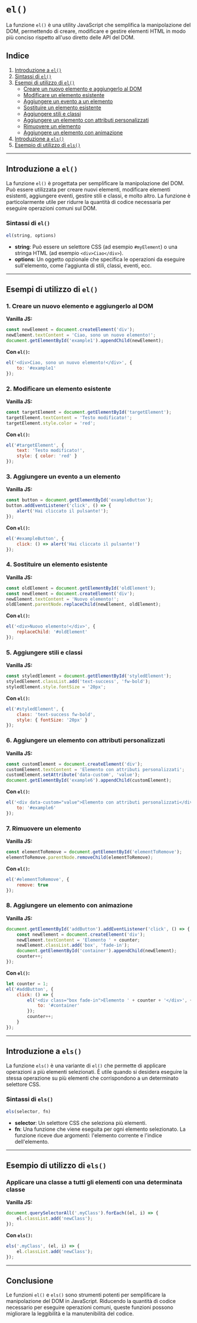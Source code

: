 # `el()` 

La funzione `el()` è una utility JavaScript che semplifica la manipolazione del DOM, permettendo di creare, modificare e gestire elementi HTML in modo più conciso rispetto all'uso diretto delle API del DOM. 

## Indice
1. [Introduzione a `el()`](#introduzione-a-el)
2. [Sintassi di `el()`](#sintassi-di-el)
3. [Esempi di utilizzo di `el()`](#esempi-di-utilizzo-di-el)
   - [Creare un nuovo elemento e aggiungerlo al DOM](#creare-un-nuovo-elemento-e-aggiungerlo-al-dom)
   - [Modificare un elemento esistente](#modificare-un-elemento-esistente)
   - [Aggiungere un evento a un elemento](#aggiungere-un-evento-a-un-elemento)
   - [Sostituire un elemento esistente](#sostituire-un-elemento-esistente)
   - [Aggiungere stili e classi](#aggiungere-stili-e-classi)
   - [Aggiungere un elemento con attributi personalizzati](#aggiungere-un-elemento-con-attributi-personalizzati)
   - [Rimuovere un elemento](#rimuovere-un-elemento)
   - [Aggiungere un elemento con animazione](#aggiungere-un-elemento-con-animazione)
4. [Introduzione a `els()`](#introduzione-a-els)
5. [Esempio di utilizzo di `els()`](#esempio-di-utilizzo-di-els)

---

## Introduzione a `el()`

La funzione `el()` è progettata per semplificare la manipolazione del DOM. Può essere utilizzata per creare nuovi elementi, modificare elementi esistenti, aggiungere eventi, gestire stili e classi, e molto altro. La funzione è particolarmente utile per ridurre la quantità di codice necessaria per eseguire operazioni comuni sul DOM.

### Sintassi di `el()`

```javascript
el(string, options)
```

- **string**: Può essere un selettore CSS (ad esempio `#myElement`) o una stringa HTML (ad esempio `<div>Ciao</div>`).
- **options**: Un oggetto opzionale che specifica le operazioni da eseguire sull'elemento, come l'aggiunta di stili, classi, eventi, ecc.

---

## Esempi di utilizzo di `el()`

### 1. Creare un nuovo elemento e aggiungerlo al DOM

**Vanilla JS:**
```javascript
const newElement = document.createElement('div');
newElement.textContent = 'Ciao, sono un nuovo elemento!';
document.getElementById('example1').appendChild(newElement);
```

**Con `el()`:**
```javascript
el('<div>Ciao, sono un nuovo elemento!</div>', {
    to: '#example1'
});
```

### 2. Modificare un elemento esistente

**Vanilla JS:**
```javascript
const targetElement = document.getElementById('targetElement');
targetElement.textContent = 'Testo modificato!';
targetElement.style.color = 'red';
```

**Con `el()`:**
```javascript
el('#targetElement', {
    text: 'Testo modificato!',
    style: { color: 'red' }
});
```

### 3. Aggiungere un evento a un elemento

**Vanilla JS:**
```javascript
const button = document.getElementById('exampleButton');
button.addEventListener('click', () => {
    alert('Hai cliccato il pulsante!');
});
```

**Con `el()`:**
```javascript
el('#exampleButton', {
    click: () => alert('Hai cliccato il pulsante!')
});
```

### 4. Sostituire un elemento esistente

**Vanilla JS:**
```javascript
const oldElement = document.getElementById('oldElement');
const newElement = document.createElement('div');
newElement.textContent = 'Nuovo elemento!';
oldElement.parentNode.replaceChild(newElement, oldElement);
```

**Con `el()`:**
```javascript
el('<div>Nuovo elemento!</div>', {
    replaceChild: '#oldElement'
});
```

### 5. Aggiungere stili e classi

**Vanilla JS:**
```javascript
const styledElement = document.getElementById('styledElement');
styledElement.classList.add('text-success', 'fw-bold');
styledElement.style.fontSize = '20px';
```

**Con `el()`:**
```javascript
el('#styledElement', {
    class: 'text-success fw-bold',
    style: { fontSize: '20px' }
});
```

### 6. Aggiungere un elemento con attributi personalizzati

**Vanilla JS:**
```javascript
const customElement = document.createElement('div');
customElement.textContent = 'Elemento con attributi personalizzati';
customElement.setAttribute('data-custom', 'value');
document.getElementById('example6').appendChild(customElement);
```

**Con `el()`:**
```javascript
el('<div data-custom="value">Elemento con attributi personalizzati</div>', {
    to: '#example6'
});
```

### 7. Rimuovere un elemento

**Vanilla JS:**
```javascript
const elementToRemove = document.getElementById('elementToRemove');
elementToRemove.parentNode.removeChild(elementToRemove);
```

**Con `el()`:**
```javascript
el('#elementToRemove', {
    remove: true
});
```

### 8. Aggiungere un elemento con animazione

**Vanilla JS:**
```javascript
document.getElementById('addButton').addEventListener('click', () => {
    const newElement = document.createElement('div');
    newElement.textContent = 'Elemento ' + counter;
    newElement.classList.add('box', 'fade-in');
    document.getElementById('container').appendChild(newElement);
    counter++;
});
```

**Con `el()`:**
```javascript
let counter = 1;
el('#addButton', {
    click: () => {
        el('<div class="box fade-in">Elemento ' + counter + '</div>', {
            to: '#container'
        });
        counter++;
    }
});
```

---

## Introduzione a `els()`

La funzione `els()` è una variante di `el()` che permette di applicare operazioni a più elementi selezionati. È utile quando si desidera eseguire la stessa operazione su più elementi che corrispondono a un determinato selettore CSS.

### Sintassi di `els()`

```javascript
els(selector, fn)
```

- **selector**: Un selettore CSS che seleziona più elementi.
- **fn**: Una funzione che viene eseguita per ogni elemento selezionato. La funzione riceve due argomenti: l'elemento corrente e l'indice dell'elemento.

---

## Esempio di utilizzo di `els()`

### Applicare una classe a tutti gli elementi con una determinata classe

**Vanilla JS:**
```javascript
document.querySelectorAll('.myClass').forEach((el, i) => {
    el.classList.add('newClass');
});
```

**Con `els()`:**
```javascript
els('.myClass', (el, i) => {
    el.classList.add('newClass');
});
```

---

## Conclusione

Le funzioni `el()` e `els()` sono strumenti potenti per semplificare la manipolazione del DOM in JavaScript. Riducendo la quantità di codice necessario per eseguire operazioni comuni, queste funzioni possono migliorare la leggibilità e la manutenibilità del codice.
